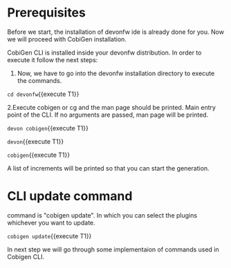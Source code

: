 # Prerequisites
Before we start, the installation of devonfw ide is already done for you.
Now we will proceed with CobiGen installation.



CobiGen CLI is installed inside your devonfw distribution. In order to execute it follow the next steps:

1. Now, we have to go into the devonfw installation directory to execute the commands.

`cd devonfw`{{execute T1}}

2.Execute cobigen or cg and the man page should be printed. Main entry point of the CLI. If no arguments are passed, man page will be printed.

`devon cobigen`{{execute T1}}

`devon`{{execute T1}}

`cobigen`{{execute T1}}

A list of increments will be printed so that you can start the generation.

# CLI update command
command is &#34;cobigen update&#34;. In which you can select the plugins whichever you want to update.

`cobigen update`{{execute T1}}



In next step we will go through some implementaion of commands used in Cobigen CLI.
